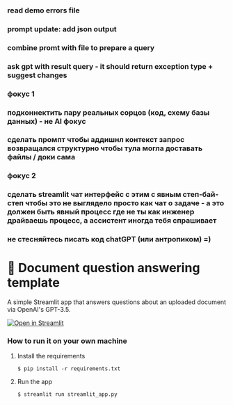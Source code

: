 ### read demo errors file
### prompt  update: add json output
### combine promt with file to prepare a query
### ask gpt with result query - it should return exception type + suggest changes

### фокус 1
### подконнектить пару реальных сорцов (код, схему базы данных) - не AI фокус
### сделать промпт чтобы аддишнл контекст запрос возвращался структурно чтобы тула могла доставать файлы / доки сама
### фокус 2
### сделать streamlit чат интерфейс с этим с явным степ-бай-степ чтобы это не выглядело просто как чат о задаче - а это должен быть явный процесс где не ты как инженер драйваешь процесс, а ассистент иногда тебя спрашивает
### не стесняйтесь писать код chatGPT (или антропиком) =)


# 📄 Document question answering template

A simple Streamlit app that answers questions about an uploaded document via OpenAI's GPT-3.5.

[![Open in Streamlit](https://static.streamlit.io/badges/streamlit_badge_black_white.svg)](https://document-question-answering-template.streamlit.app/)

### How to run it on your own machine

1. Install the requirements

   ```
   $ pip install -r requirements.txt
   ```

2. Run the app

   ```
   $ streamlit run streamlit_app.py
   ```
